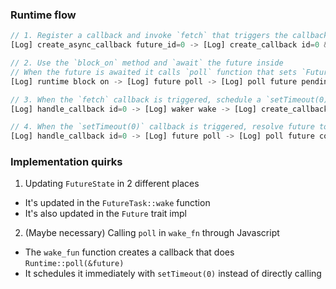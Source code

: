 

### Runtime flow

```js
// 1. Register a callback and invoke `fetch` that triggers the callback when is finishes
[Log] create_async_callback future_id=0 -> [Log] create_callback id=0 && [Log] js_invoke `fetch` id=0

// 2. Use the `block_on` method and `await` the future inside
// When the future is awaited it calls `poll` function that sets `FutureState` to `Pending(waker)`
[Log] runtime block on -> [Log] future poll -> [Log] poll future pending

// 3. When the `fetch` callback is triggered, schedule a `setTimeout(0)` callback that calls future poll
[Log] handle_callback id=0 -> [Log] waker wake -> [Log] create_callback id=2  && [Log] js_invoke `setTimeout(0)` id=0

// 4. When the `setTimeout(0)` callback is triggered, resolve future to `Poll::Ready(T)`
[Log] handle_callback id=0 -> [Log] future poll -> [Log] poll future completed
```


### Implementation quirks

1. Updating `FutureState` in 2 different places
  - It's updated in the `FutureTask::wake` function
  - It's also updated in the `Future` trait impl

2. (Maybe necessary) Calling `poll` in `wake_fn` through Javascript
  - The `wake_fun` function creates a callback that does `Runtime::poll(&future)`
  - It schedules it immediately with `setTimeout(0)` instead of directly calling
